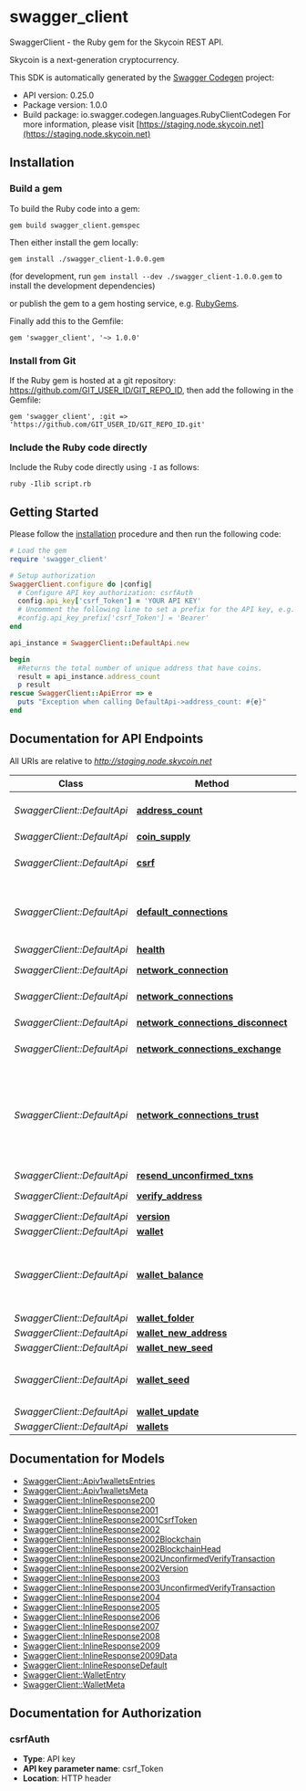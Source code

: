 # swagger_client

SwaggerClient - the Ruby gem for the Skycoin REST API.

Skycoin is a next-generation cryptocurrency.

This SDK is automatically generated by the [Swagger Codegen](https://github.com/swagger-api/swagger-codegen) project:

- API version: 0.25.0
- Package version: 1.0.0
- Build package: io.swagger.codegen.languages.RubyClientCodegen
For more information, please visit [https://staging.node.skycoin.net](https://staging.node.skycoin.net)

## Installation

### Build a gem

To build the Ruby code into a gem:

```shell
gem build swagger_client.gemspec
```

Then either install the gem locally:

```shell
gem install ./swagger_client-1.0.0.gem
```
(for development, run `gem install --dev ./swagger_client-1.0.0.gem` to install the development dependencies)

or publish the gem to a gem hosting service, e.g. [RubyGems](https://rubygems.org/).

Finally add this to the Gemfile:

    gem 'swagger_client', '~> 1.0.0'

### Install from Git

If the Ruby gem is hosted at a git repository: https://github.com/GIT_USER_ID/GIT_REPO_ID, then add the following in the Gemfile:

    gem 'swagger_client', :git => 'https://github.com/GIT_USER_ID/GIT_REPO_ID.git'

### Include the Ruby code directly

Include the Ruby code directly using `-I` as follows:

```shell
ruby -Ilib script.rb
```

## Getting Started

Please follow the [installation](#installation) procedure and then run the following code:
```ruby
# Load the gem
require 'swagger_client'

# Setup authorization
SwaggerClient.configure do |config|
  # Configure API key authorization: csrfAuth
  config.api_key['csrf_Token'] = 'YOUR API KEY'
  # Uncomment the following line to set a prefix for the API key, e.g. 'Bearer' (defaults to nil)
  #config.api_key_prefix['csrf_Token'] = 'Bearer'
end

api_instance = SwaggerClient::DefaultApi.new

begin
  #Returns the total number of unique address that have coins.
  result = api_instance.address_count
  p result
rescue SwaggerClient::ApiError => e
  puts "Exception when calling DefaultApi->address_count: #{e}"
end

```

## Documentation for API Endpoints

All URIs are relative to *http://staging.node.skycoin.net*

Class | Method | HTTP request | Description
------------ | ------------- | ------------- | -------------
*SwaggerClient::DefaultApi* | [**address_count**](docs/DefaultApi.md#address_count) | **GET** /api/v1/addresscount | Returns the total number of unique address that have coins.
*SwaggerClient::DefaultApi* | [**coin_supply**](docs/DefaultApi.md#coin_supply) | **GET** /api/v1/coinSupply | 
*SwaggerClient::DefaultApi* | [**csrf**](docs/DefaultApi.md#csrf) | **GET** /api/v1/csrf | Creates a new CSRF token. Previous CSRF tokens are invalidated by this call.
*SwaggerClient::DefaultApi* | [**default_connections**](docs/DefaultApi.md#default_connections) | **GET** /api/v1/network/defaultConnections | defaultConnectionsHandler returns the list of default hardcoded bootstrap addresses.\\n They are not necessarily connected to.
*SwaggerClient::DefaultApi* | [**health**](docs/DefaultApi.md#health) | **GET** /api/v1/health | Returns node health data.
*SwaggerClient::DefaultApi* | [**network_connection**](docs/DefaultApi.md#network_connection) | **GET** /api/v1/network/connection | This endpoint returns a specific connection.
*SwaggerClient::DefaultApi* | [**network_connections**](docs/DefaultApi.md#network_connections) | **GET** /api/v1/network/connections | This endpoint returns all outgoings connections.
*SwaggerClient::DefaultApi* | [**network_connections_disconnect**](docs/DefaultApi.md#network_connections_disconnect) | **GET** /api/v1/network/connection/disconnect | 
*SwaggerClient::DefaultApi* | [**network_connections_exchange**](docs/DefaultApi.md#network_connections_exchange) | **GET** /api/v1/network/connections/exchange | 
*SwaggerClient::DefaultApi* | [**network_connections_trust**](docs/DefaultApi.md#network_connections_trust) | **GET** /api/v1/network/connections/trust | trustConnectionsHandler returns all trusted connections.\\n They are not necessarily connected to. In the default configuration, these will be a subset of the default hardcoded bootstrap addresses.
*SwaggerClient::DefaultApi* | [**resend_unconfirmed_txns**](docs/DefaultApi.md#resend_unconfirmed_txns) | **POST** /api/v1/resendUnconfirmedTxns | 
*SwaggerClient::DefaultApi* | [**verify_address**](docs/DefaultApi.md#verify_address) | **POST** /api/v2/address/verify | healthHandler returns node health data.
*SwaggerClient::DefaultApi* | [**version**](docs/DefaultApi.md#version) | **GET** /api/v1/version | 
*SwaggerClient::DefaultApi* | [**wallet**](docs/DefaultApi.md#wallet) | **GET** /api/v1/wallet | Returns a wallet by id.
*SwaggerClient::DefaultApi* | [**wallet_balance**](docs/DefaultApi.md#wallet_balance) | **GET** /api/v1/wallet/balance | Returns the wallet's balance, both confirmed and predicted.  The predicted balance is the confirmed balance minus the pending spends.
*SwaggerClient::DefaultApi* | [**wallet_folder**](docs/DefaultApi.md#wallet_folder) | **GET** /api/v1/wallets/folderName | 
*SwaggerClient::DefaultApi* | [**wallet_new_address**](docs/DefaultApi.md#wallet_new_address) | **POST** /api/v1/wallet/newAddress | 
*SwaggerClient::DefaultApi* | [**wallet_new_seed**](docs/DefaultApi.md#wallet_new_seed) | **GET** /api/v1/wallet/newSeed | 
*SwaggerClient::DefaultApi* | [**wallet_seed**](docs/DefaultApi.md#wallet_seed) | **POST** /api/v1/wallet/seed | This endpoint only works for encrypted wallets. If the wallet is unencrypted, The seed will be not returned.
*SwaggerClient::DefaultApi* | [**wallet_update**](docs/DefaultApi.md#wallet_update) | **POST** /api/v1/wallet/update | Update the wallet.
*SwaggerClient::DefaultApi* | [**wallets**](docs/DefaultApi.md#wallets) | **GET** /api/v1/wallets | 


## Documentation for Models

 - [SwaggerClient::Apiv1walletsEntries](docs/Apiv1walletsEntries.md)
 - [SwaggerClient::Apiv1walletsMeta](docs/Apiv1walletsMeta.md)
 - [SwaggerClient::InlineResponse200](docs/InlineResponse200.md)
 - [SwaggerClient::InlineResponse2001](docs/InlineResponse2001.md)
 - [SwaggerClient::InlineResponse2001CsrfToken](docs/InlineResponse2001CsrfToken.md)
 - [SwaggerClient::InlineResponse2002](docs/InlineResponse2002.md)
 - [SwaggerClient::InlineResponse2002Blockchain](docs/InlineResponse2002Blockchain.md)
 - [SwaggerClient::InlineResponse2002BlockchainHead](docs/InlineResponse2002BlockchainHead.md)
 - [SwaggerClient::InlineResponse2002UnconfirmedVerifyTransaction](docs/InlineResponse2002UnconfirmedVerifyTransaction.md)
 - [SwaggerClient::InlineResponse2002Version](docs/InlineResponse2002Version.md)
 - [SwaggerClient::InlineResponse2003](docs/InlineResponse2003.md)
 - [SwaggerClient::InlineResponse2003UnconfirmedVerifyTransaction](docs/InlineResponse2003UnconfirmedVerifyTransaction.md)
 - [SwaggerClient::InlineResponse2004](docs/InlineResponse2004.md)
 - [SwaggerClient::InlineResponse2005](docs/InlineResponse2005.md)
 - [SwaggerClient::InlineResponse2006](docs/InlineResponse2006.md)
 - [SwaggerClient::InlineResponse2007](docs/InlineResponse2007.md)
 - [SwaggerClient::InlineResponse2008](docs/InlineResponse2008.md)
 - [SwaggerClient::InlineResponse2009](docs/InlineResponse2009.md)
 - [SwaggerClient::InlineResponse2009Data](docs/InlineResponse2009Data.md)
 - [SwaggerClient::InlineResponseDefault](docs/InlineResponseDefault.md)
 - [SwaggerClient::WalletEntry](docs/WalletEntry.md)
 - [SwaggerClient::WalletMeta](docs/WalletMeta.md)


## Documentation for Authorization


### csrfAuth

- **Type**: API key
- **API key parameter name**: csrf_Token
- **Location**: HTTP header

